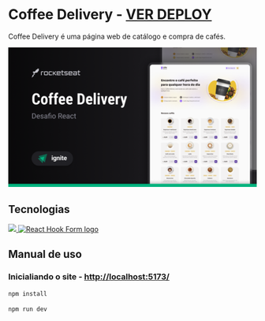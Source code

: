 # Coffee Delivery - [VER DEPLOY](https://coffee-delivery-dun-gamma.vercel.app)

Coffee Delivery é uma página web de catálogo e compra de cafés.

![thumbnail](./docs/thumbnail.png)

## Tecnologias

<p align="start">
  <a href="https://skillicons.dev">
    <img src="https://skillicons.dev/icons?i=vite,react,typescript,styledcomponents" />
    <img src="https://react-hook-form.com/images/logo/react-hook-form-logo-only.svg" height="50" width="" alt="React Hook Form logo"  />
  </a>
</p>

## Manual de uso

### Inicialiando o site - [http://localhost:5173/](http://localhost:5173/)

```sh
npm install
```

```sh
npm run dev
```
